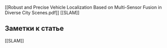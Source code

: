 [[Robust and Precise Vehicle Localization Based on Multi-Sensor Fusion in Diverse City Scenes.pdf]]
[[SLAM]]

## Заметки к статье
[[SLAM]]


